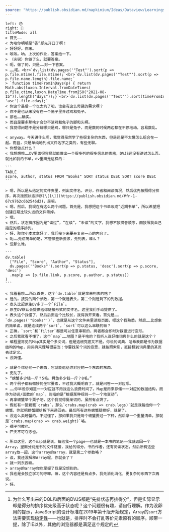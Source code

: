 ```yaml
---
source: "https://publish.obsidian.md/napkinium/Ideas/Dataview/Learnings/Dataview+Learnings"
---
```

````chat
left: 😯
right: 🤣
titleMode: all
> 首先——  
< 为啥你明明是“答”却先开口了啊！  
> 好好好。你来。  
< 咳咳。呐，上次的作业，答案给一下。  
> （尖锐）你做了么，就要答案。  
< 呃，做了的，只是……对一下答案。  
> ……喏。<br>`dv.list(dv.pages('"Test"').sort(p => p.file.mtime).file.mtime);`<br>`dv.list(dv.pages('"Test"').sort(p => p.file.name.length).file.name;`
> `function timeFromInDays(p) { return Math.abs(luxon.Interval.fromDateTimes( p.file.ctime,luxon.DateTime.fromISO("2021-08-15")).length("days"));}`<br>`dv.list(dv.pages('"Test"').sort(timeFromInDays, 'asc').file.cday);`
< 你这个最后一个也太坑了吧，谁会有这么奇葩的需求啊？  
> 你不是也从来没有在一个笼子里养过鸡和兔子。  
< 那也……确实。  
> 而且是要多那啥才会分不清鸡和兔子的脚和头啊。  
< 我觉得问题不是分辨哪只是鸡，哪只是兔子，而是数的时候两边都在不停地动，容易数乱。

< anyway。今天讲什么呢，我觉得虽然学了些很复杂的东西，但是还是不太懂怎么组合在一起。而且，只是单纯地列出文件名字之类的，有些无聊。  
> 你想做点什么？  
< 我想想哦……DV里面很容易就能做出一个很多列的很多信息的表格，DVJS还没有讲过怎么弄。就比如我的书单，dv里面是这样的：

```
TABLE
score, author, status FROM "Books" SORT status DESC SORT score DESC 
```

> 嗯，所以是从给定的文件夹里，列出文件名，评分，作者和阅读情况，然后优先按照得分排序，再次按照状态排序[\[1\]](https://publish.obsidian.md/#fn-1-67c9762c6b2546d2)，是嘛。  
< 嗯。然后，我现在有这么两个问题。首先是，我想把这个书单改成“近期书单”，所以希望把创建日期比较久远的文件筛掉。  
> 嗯。  
< 然后，状态排序因为是“读过”，“在读”，“未读”的文字，我想不按拼音顺序，而按照我自己指定的顺序排列。  
> 好，那你小本本拿好了，我们接下来要开复杂一点的内容了。  
< 呃……先讲简单的吧，不管那些新要求，先列表，难么？  
> 没那么难。

```
dv.table(
  ["File", "Score", "Author", "Status"],
  dv.pages('"Books"').sort(p => p.status, 'desc').sort(p => p.score, 'desc')
  .map(p => [p.file.link, p.score, p.author, p.status])
)
```

< 我看看哦……所以首先，这个`dv.table`就是拿来列表的咯？  
> 是的。接受的两个参数，第一个就是表头，第二个则是剩下的列数据。  
< 表头比起原生DV多了一个`File`。  
> 原生DV默认会提供给你链接形式的文件名，这里我们手动提供了。  
< 表头这个我懂了，然后后面这个比较长，我得拆开来看。首先是……`dv.pages('"Books"')`，也就是从这个文件夹里读取页面，嗯这个我熟悉。然后……比想象的简单诶，就是连续两个`sort`。`sort`可以这么串联的嘛？  
> 正确，`sort`和`filter`都是可以任意串联的，两者都会即时对数据进行变形。  
< 之后我就看不懂了。这个`map`……地图？是干啥的？我听人说好像词典什么的就是这个？  
> 编程里常见的Map其实是个多义词，但是追根究底又不是。你说的词典、哈希表都是作为数据结构的Map，用词典来理解很妥当：你要找某个词的意思，就按照索引，直接翻到词典里的某页去读定义。  
< 没听懂。

> 就是个你给他一个东西，它就能返给你对应的一个东西的东西。  
< 更乱了。  
> “螃蟹多少钱一斤？5毛。鳄鱼多少钱一斤？8毛。”  
< 两个例子都有微妙的坐牢要素，不过我大概明白了，就是问答一一对应呗。  
> ……你早说你知道一一对应就不用我这么浪费时间了。Map是用来存储一一对应的数据结构，而作为动词/函数的`map`，则指的是“根据某种规则一个一个地变动”。  
< 再拿螃蟹举个栗子吧，这个我觉得挺亲切的，虽然有点馋了。  
> 假如有一筐螃蟹`crabs`，那么`crabs.map(crab => crab.legs)`就是我每给你一个螃蟹，你就把螃蟹腿给拆下来递回去。最后所有这些螃蟹腿排好，就是了。  
< 没这么卖螃蟹的。不过懂了，那如果我只是每个螃蟹要过一下秤，然后拿一个重量清单，那就是`crabs.map(crab => crab.weight)`咯。  
> 孺子可教也。  
< 匹夫不可夺志也。

< 所以这里，这个map就是说，每给我一个page——也就是一本书的笔记——我就返回一个Array，里面分别是书的文件链接，我给的得分，书的作者，还有阅读状态，然后所有这些array放一起，这个array的array，就是第二个参数咯？  
> 诶，我还没解释Array呢，你就会了？  
< 就一列东西嘛。  
> array的array你也掌握了我是没想到的。  
< 我也是会独立学习的哼唧。嘛，这个内容还是有点多，我先消化消化，更复杂的东西下次再说。  
> 好。
````
___

1.  为什么写出来的DQL和后面的DVJS都是“先排状态再排得分”，但是实际显示却是得分的排序优先级高于状态呢？这个问题很有趣，请自行理解。作为没卵用的提示，JavaScript的设计标准在2019年第十版开始规定，Array的`sort`方法需要实现[稳定性](https://en.wikipedia.org/wiki/Sorting_algorithm#Stability)——也就是，排序时不会打乱等价元素原有的顺序。顺带一提，除了IE以外，其他的浏览器都是满足这个规定的[↩︎](https://publish.obsidian.md/#fnref-1-67c9762c6b2546d2)